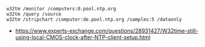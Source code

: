 ```
w32tm /monitor /computers:0.pool.ntp.org
w32tm /query /source
w32tm /stripchart /computer:de.pool.ntp.org /samples:5 /dataonly
```
* https://www.experts-exchange.com/questions/28931427/W32time-still-using-local-CMOS-clock-after-NTP-client-setup.html

